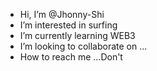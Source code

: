 - Hi, I’m @Jhonny-Shi
- I’m interested in surfing
- I’m currently learning WEB3
- I’m looking to collaborate on ...
- How to reach me ...Don't

<!---
Jhonny-Shi/Jhonny-Shi is a ✨ special ✨ repository because its `README.md` (this file) appears on your GitHub profile.
You can click the Preview link to take a look at your changes.
--->
